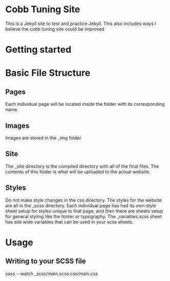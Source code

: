 # Cobb Tuning Site

This is a Jekyll site to test and practice Jekyll. This also includes ways I believe the cobb tuning site could be improved

# Getting started

# Basic File Structure

## Pages

Each individual page will be located inside the folder with its corresponding name.

## Images

Images are stored in the \_img folder

## Site

The \_site directory is the compiled directory with all of the final files. The contents of this folder is what will be uploaded to the actual website.

## Styles

Do not make style changes in the css directory. The styles for the website are all in the \_scss directory. Each individual page has had its own style sheet setup for styles unique to that page, and then there are sheets setup for general styling like the footer or typography. The \_variables.scss sheet has site wide variables that can be used in your scss sheets.

# Usage

## Writing to your SCSS file

sass --watch \_scss/main.scss:css/main.css
